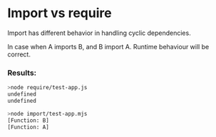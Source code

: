 # Import vs require

Import has different behavior in handling cyclic dependencies. 

In case when A imports B, and B import A. Runtime behaviour will be correct.

### Results:

```bash
>node require/test-app.js 
undefined
undefined
```

```bash
>node import/test-app.mjs 
[Function: B]
[Function: A]
```

